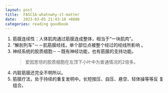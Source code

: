 ```yaml
---
layout: post
title:  FASCIA-whatnwhy-it-matter
date:   2023-03-05 21:43:18 +0800
categories: reading goodbook
---
```


1. 筋膜连续性：人体肌肉通过筋膜连成整体，相当于“一块肌肉”。
2. “解剖列车”－－肌筋膜经线，单个部位点被整个经过的经线所影响 。
3. 神经系统的胶质细胞－－既有神经功能，也有筋膜的支持功能。
   > 爱因思坦的胶质细胞在左顶下小叶中为普通情况的2倍多。
4. 内脏筋膜还完全不明所以。
5. 筋膜疗法，处于持续的重复发明中。长短按压、自压、悬空、轻体操等等反
   复组合。

